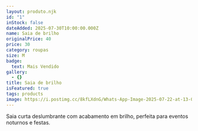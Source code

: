 ```yaml
---
layout: produto.njk
id: "1"
inStock: false
dateAdded: 2025-07-30T10:00:00.000Z
name: Saia de brilho
originalPrice: 40
price: 30
category: roupas
size: M
badge:
  text: Mais Vendido
gallery:
  - {}
title: Saia de brilho
isFeatured: true
tags: products
image: https://i.postimg.cc/8kfLXdnG/Whats-App-Image-2025-07-22-at-13-00-24.jpg
---
```


Saia curta deslumbrante com acabamento em brilho, perfeita para eventos noturnos e festas.
